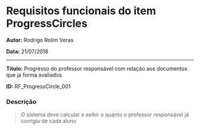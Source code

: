 Requisitos funcionais do item ProgressCircles
==============================================

**Autor:**  Rodrigo Rolim Veras

**Data:**   21/07/2018

----

**Título:** Progresso do professor responsável com relação aos documentos que ja forma avaliados

**ID:**     RF_ProgressCircle_001

### Descrição
> O sistema deve calcular e exibir o quanto o professor responsável já corrigiu de cada aluno